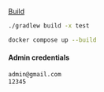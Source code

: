 [Build](#build)
```bash
./gradlew build -x test
```

```bash
docker compose up --build
```


#### Admin credentials
```bash
admin@gmail.com
12345
```

